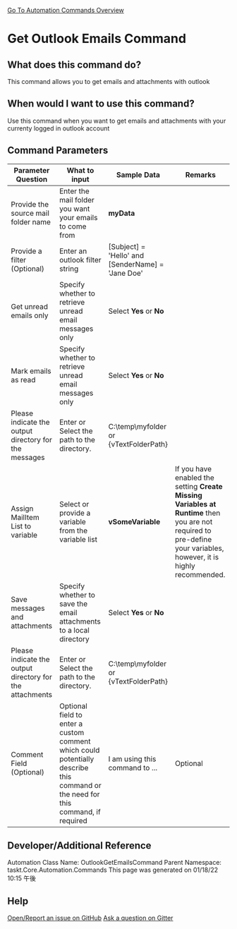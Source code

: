 <!--TITLE: Get Outlook Emails Command -->
<!-- SUBTITLE: a command in the Outlook Commands group. -->
[Go To Automation Commands Overview](/automation-commands.md)


# Get Outlook Emails Command


## What does this command do?
This command allows you to get emails and attachments with outlook


## When would I want to use this command?
Use this command when you want to get emails and attachments with your currenty logged in outlook account


## Command Parameters
| Parameter Question   	| What to input  	|  Sample Data 	| Remarks  	|
| ---                    | ---               | ---           | ---       |
|Provide the source mail folder name|Enter the mail folder you want your emails to come from|**myData**||
|Provide a filter (Optional)|Enter an outlook filter string|[Subject] = 'Hello' and [SenderName] = 'Jane Doe'||
|Get unread emails only|Specify whether to retrieve unread email messages only|Select **Yes** or **No**||
|Mark emails as read|Specify whether to retrieve unread email messages only|Select **Yes** or **No**||
|Please indicate the output directory for the messages|Enter or Select the path to the directory.|C:\temp\myfolder or {vTextFolderPath}||
|Assign MailItem List to variable|Select or provide a variable from the variable list|**vSomeVariable**|If you have enabled the setting **Create Missing Variables at Runtime** then you are not required to pre-define your variables, however, it is highly recommended.|
|Save messages and attachments|Specify whether to save the email attachments to a local directory|Select **Yes** or **No**||
|Please indicate the output directory for the attachments|Enter or Select the path to the directory.|C:\temp\myfolder or {vTextFolderPath}||
|Comment Field (Optional)|Optional field to enter a custom comment which could potentially describe this command or the need for this command, if required|I am using this command to ...|Optional|




















## Developer/Additional Reference
Automation Class Name: OutlookGetEmailsCommand
Parent Namespace: taskt.Core.Automation.Commands
This page was generated on 01/18/22 10:15 午後


## Help
[Open/Report an issue on GitHub](https://github.com/saucepleez/taskt/issues/new)
[Ask a question on Gitter](https://gitter.im/taskt-rpa/Lobby)
